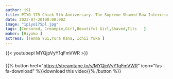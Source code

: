 ```yaml
---
author: j91
title: PIYO-175 Chick 5th Anniversary. The Supreme Shaved Raw Intercrural Sex That Is Buried In Man Meat And Man Meat! I Inserted The Overflowing Real Sperm As A Lotion And Slipped It In, And I Was F****d To Cum Inside…
date: 2023-07-20T00:00:00Z
image: "1piyo175pl.jpg"
tags: [Censored, Creampie,Girl,Beautiful Girl,Shaved,Tits	]
maker: [Hiyoko ]
actress: [Tenma Yui,Yura Kana, Ichii Yuka ]
---
```



{{< youtubepl MYQjpVyY1qFmVWR >}}
###

{{% button href="https://streamtape.to/v/MYQjpVyY1qFmVWR" icon="fas fa-download" %}}download this video{{% /button %}}
